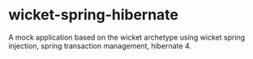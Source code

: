 wicket-spring-hibernate
=======================

A mock application based on the wicket archetype using wicket spring injection, spring transaction management, hibernate 4.